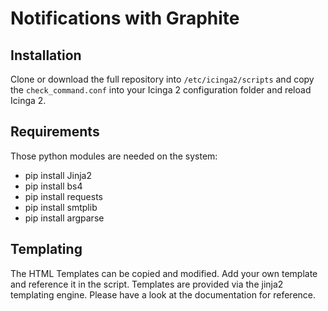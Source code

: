 # Notifications with Graphite

## Installation

Clone or download the full repository into `/etc/icinga2/scripts` and copy the `check_command.conf` into your Icinga 2 configuration folder and reload Icinga 2.


## Requirements

Those python modules are needed on the system:
* pip install Jinja2
* pip install bs4
* pip install requests
* pip install smtplib
* pip install argparse

## Templating

The HTML Templates can be copied and modified. Add your own template and reference it in the script.
Templates are provided via the jinja2 templating engine. Please have a look at the documentation for reference.

